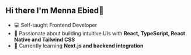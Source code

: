 ## Hi there I'm Menna Ebied👋

- 💻  Self-taught Frontend Developer  
- 🌱  Passionate about building intuitive UIs with **React, TypeScript, React Native and Tailwind CSS**  
- 🔭  Currently learning **Next.js and backend integration**  

